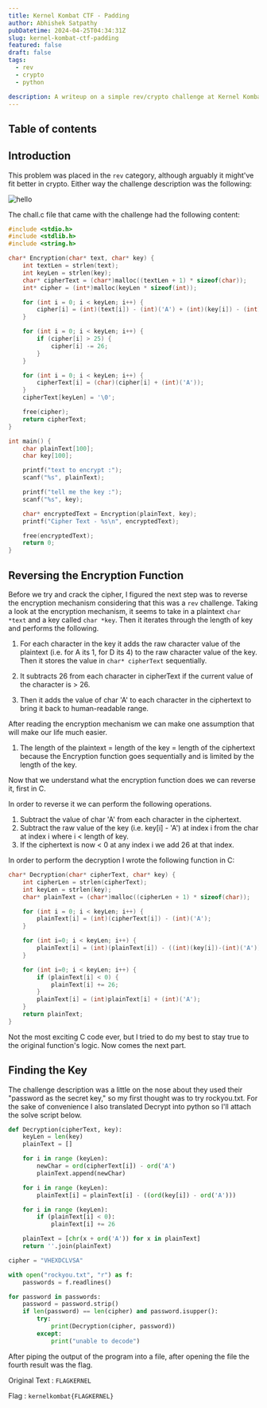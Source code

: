 ```yaml
---
title: Kernel Kombat CTF - Padding
author: Abhishek Satpathy
pubDatetime: 2024-04-25T04:34:31Z
slug: kernel-kombat-ctf-padding
featured: false
draft: false
tags:
  - rev
  - crypto
  - python

description: A writeup on a simple rev/crypto challenge at Kernel Kombat CTF
---
```


## Table of contents

## Introduction

This problem was placed in the `rev` category, although arguably it might've fit better
in crypto. Either way the challenge description was the following:

![hello](/ctf-writeups/assets/kkctf-padding.png)

The chall.c file that came with the challenge had the following content:

```c
#include <stdio.h>
#include <stdlib.h>
#include <string.h>

char* Encryption(char* text, char* key) {
    int textLen = strlen(text);
    int keyLen = strlen(key);
    char* cipherText = (char*)malloc((textLen + 1) * sizeof(char));
    int* cipher = (int*)malloc(keyLen * sizeof(int));

    for (int i = 0; i < keyLen; i++) {
        cipher[i] = (int)(text[i]) - (int)('A') + (int)(key[i]) - (int)('A');
    }

    for (int i = 0; i < keyLen; i++) {
        if (cipher[i] > 25) {
            cipher[i] -= 26;
        }
    }

    for (int i = 0; i < keyLen; i++) {
        cipherText[i] = (char)(cipher[i] + (int)('A'));
    }
    cipherText[keyLen] = '\0';

    free(cipher);
    return cipherText;
}

int main() {
    char plainText[100];
    char key[100];

    printf("text to encrypt :");
    scanf("%s", plainText);

    printf("tell me the key :");
    scanf("%s", key);

    char* encryptedText = Encryption(plainText, key);
    printf("Cipher Text - %s\n", encryptedText);

    free(encryptedText);
    return 0;
}
```

## Reversing the Encryption Function

Before we try and crack the cipher, I figured the next step was to reverse the encryption mechanism considering that this was a `rev` challenge. Taking a look at the encryption mechanism, it seems to take in a plaintext `char *text` and a key called `char *key`. Then it iterates through the length of key and performs the following.

1. For each character in the key it adds the raw character value of the plaintext (i.e. for A its 1, for D its 4) to the raw character value of the key. Then it stores the value in `char* cipherText` sequentially.

2. It subtracts 26 from each character in cipherText if the current value of the character is > 26.

3. Then it adds the value of char 'A' to each character in the ciphertext to bring it back to human-readable range.

After reading the encryption mechanism we can make one assumption that will make our life much easier.

1. The length of the plaintext = length of the key = length of the ciphertext because the Encryption function goes sequentially and is limited by the length of the key.

Now that we understand what the encryption function does we can reverse it, first in C.

In order to reverse it we can perform the following operations.

1. Subtract the value of char 'A' from each character in the ciphertext.
2. Subtract the raw value of the key (i.e. key[i] - 'A') at index i from the char at index i where i < length of key.
3. If the ciphertext is now < 0 at any index i we add 26 at that index.

In order to perform the decryption I wrote the following function in C:

```c
char* Decryption(char* cipherText, char* key) {
    int cipherLen = strlen(cipherText);
    int keyLen = strlen(key);
    char* plainText = (char*)malloc((cipherLen + 1) * sizeof(char));

    for (int i = 0; i < keyLen; i++) {
        plainText[i] = (int)(cipherText[i]) - (int)('A');
    }

    for (int i=0; i < keyLen; i++) {
        plainText[i] = (int)(plainText[i]) - ((int)(key[i])-(int)('A'));
    }

    for (int i=0; i < keyLen; i++) {
        if (plainText[i] < 0) {
            plainText[i] += 26;
        }
        plainText[i] = (int)plainText[i] + (int)('A');
    }
    return plainText;
}
```

Not the most exciting C code ever, but I tried to do my best to stay true to the original function's logic. Now comes the next part.

## Finding the Key

The challenge description was a little on the nose about they used their "password as the secret key," so my first thought was to try rockyou.txt. For the sake of convenience I also translated Decrypt into python so I'll attach the solve script below.

```python
def Decryption(cipherText, key):
    keyLen = len(key)
    plainText = []

    for i in range (keyLen):
        newChar = ord(cipherText[i]) - ord('A')
        plainText.append(newChar)

    for i in range (keyLen):
        plainText[i] = plainText[i] - ((ord(key[i]) - ord('A')))

    for i in range (keyLen):
        if (plainText[i] < 0):
            plainText[i] += 26

    plainText = [chr(x + ord('A')) for x in plainText]
    return ''.join(plainText)

cipher = "VHEXDCLVSA"

with open("rockyou.txt", "r") as f:
    passwords = f.readlines()

for password in passwords:
    password = password.strip()
    if len(password) == len(cipher) and password.isupper():
        try:
            print(Decryption(cipher, password))
        except:
            print("unable to decode")

```

After piping the output of the program into a file, after opening the file the fourth result was the flag.

Original Text : `FLAGKERNEL`

Flag : `kernelkombat{FLAGKERNEL}`
